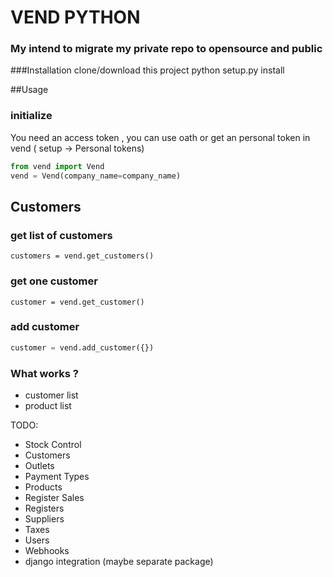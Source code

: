 VEND PYTHON
===========

### My intend to migrate my private repo to opensource and public

###Installation
clone/download this project
python setup.py install
 


##Usage

### initialize

You need an access token , you can use oath or get an personal token in vend ( setup -> Personal tokens)

```python
from vend import Vend
vend = Vend(company_name=company_name)
```

## Customers

### get list of customers
`customers = vend.get_customers()`
 
### get one customer
`customer = vend.get_customer()`

### add customer
 ```python
customer = vend.add_customer({})
 ```


### What works ?
- customer list
- product list 

TODO: 

- Stock Control
- Customers
- Outlets
- Payment Types
- Products
- Register Sales
- Registers
- Suppliers
- Taxes
- Users
- Webhooks
- django integration (maybe separate package)
 